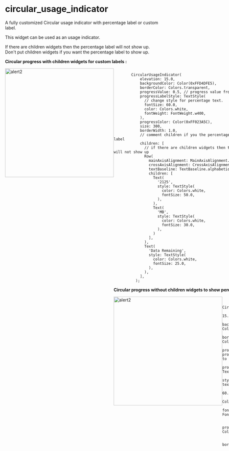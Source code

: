 # circular_usage_indicator

A fully customized Circular usage indicator with percentage label or custom label.

This widget can be used as an usage indicator.

If there are children widgets then the percentage label will not show up.
Don't put children widgets if you want the percentage label to show up.

<b>Circular progress with children widgets for custom labels : </b>

<div style="display:flex">
<img width="355" alt="alert2" src="https://user-images.githubusercontent.com/44444254/100633256-4c41b000-3347-11eb-8961-f59385d8b7af.gif" width="200">
<div/>

            CircularUsageIndicator(
                elevation: 15.0,
                backgroundColor: Color(0xFFD4DFE5),
                borderColor: Colors.transparent,
                progressValue: 0.5, // progress value from 0.0 to 1.0
                progressLabelStyle: TextStyle(
                  // change style for percentage text.
                  fontSize: 60.0,
                  color: Colors.white,
                  fontWeight: FontWeight.w400,
                ),
                progressColor: Color(0xFF023A5C),
                size: 300,
                borderWidth: 1.0,
                // comment children if you the percentage to show up as a label
                children: [
                  // if there are children widgets then the percentage label will not show up
                  Row(
                    mainAxisAlignment: MainAxisAlignment.center,
                    crossAxisAlignment: CrossAxisAlignment.baseline,
                    textBaseline: TextBaseline.alphabetic,
                    children: [
                      Text(
                        '2125',
                        style: TextStyle(
                          color: Colors.white,
                          fontSize: 50.0,
                        ),
                      ),
                      Text(
                        'MB',
                        style: TextStyle(
                          color: Colors.white,
                          fontSize: 30.0,
                        ),
                      )
                    ],
                  ),
                  Text(
                    'Data Remaining',
                    style: TextStyle(
                      color: Colors.white,
                      fontSize: 25.0,
                    ),
                  ),
                ],
              );

<b>Circular progress without children widgets to show percentage labels. </b>

<div style="display:flex">
<img width="355" alt="alert2" src="https://user-images.githubusercontent.com/44444254/100634031-341e6080-3348-11eb-9cf5-a602b54f23d5.gif" width="200">
<div/>

            CircularUsageIndicator(
                elevation: 15.0,
                backgroundColor: Color(0xFFD4DFE5),
                borderColor: Colors.transparent,
                progressValue: 0.5, // progress value from 0.0 to 1.0
                progressLabelStyle: TextStyle(
                  // change style for percentage text.
                  fontSize: 60.0,
                  color: Colors.white,
                  fontWeight: FontWeight.w400,
                ),
                progressColor: Color(0xFF023A5C),
                size: 300,
                borderWidth: 1.0,
              );
